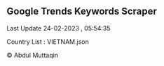 

## Google Trends Keywords Scraper 
 
Last Update 24-02-2023 , 05:54:35

Country List :
VIETNAM.json



© Abdul Muttaqin 
